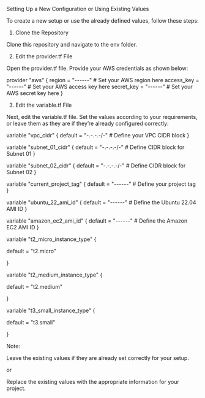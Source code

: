 Setting Up a New Configuration or Using Existing Values


To create a new setup or use the already defined values, follow these steps:

1. Clone the Repository

Clone this repository and navigate to the env folder.

2. Edit the provider.tf File

Open the provider.tf file. Provide your AWS credentials as shown below:

provider "aws" {
  region     = "------"   # Set your AWS region here
  access_key = "------"   # Set your AWS access key here
  secret_key = "------"   # Set your AWS secret key here
}


3. Edit the variable.tf File

Next, edit the variable.tf file. Set the values according to your requirements, or leave them as they are if they’re already configured correctly:


variable "vpc_cidr" {
  default = "-.-.-.-/-"   # Define your VPC CIDR block
}

variable "subnet_01_cidr" {
  default = "-.-.-.-/-"   # Define CIDR block for Subnet 01
}

variable "subnet_02_cidr" {
  default = "-.-.-.-/-"   # Define CIDR block for Subnet 02
}

variable "current_project_tag" {
  default = "------"      # Define your project tag
}

variable "ubuntu_22_ami_id" {
  default = "------"      # Define the Ubuntu 22.04 AMI ID
}

variable "amazon_ec2_ami_id" {
  default = "------"      # Define the Amazon EC2 AMI ID
}

variable "t2_micro_instance_type" {

  default = "t2.micro"

}


variable "t2_medium_instance_type" {

  default = "t2.medium"

}


variable "t3_small_instance_type" {

  default = "t3.small"

}

Note: 

Leave the existing values if they are already set correctly for your setup.

or

Replace the existing values with the appropriate information for your project.

